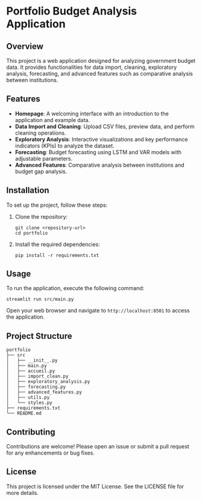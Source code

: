 # Portfolio Budget Analysis Application

## Overview
This project is a web application designed for analyzing government budget data. It provides functionalities for data import, cleaning, exploratory analysis, forecasting, and advanced features such as comparative analysis between institutions.

## Features
- **Homepage**: A welcoming interface with an introduction to the application and example data.
- **Data Import and Cleaning**: Upload CSV files, preview data, and perform cleaning operations.
- **Exploratory Analysis**: Interactive visualizations and key performance indicators (KPIs) to analyze the dataset.
- **Forecasting**: Budget forecasting using LSTM and VAR models with adjustable parameters.
- **Advanced Features**: Comparative analysis between institutions and budget gap analysis.

## Installation
To set up the project, follow these steps:

1. Clone the repository:
   ```
   git clone <repository-url>
   cd portfolio
   ```

2. Install the required dependencies:
   ```
   pip install -r requirements.txt
   ```

## Usage
To run the application, execute the following command:
```
streamlit run src/main.py
```

Open your web browser and navigate to `http://localhost:8501` to access the application.

## Project Structure
```
portfolio
├── src
│   ├── __init__.py
│   ├── main.py
│   ├── accueil.py
│   ├── import_clean.py
│   ├── exploratory_analysis.py
│   ├── forecasting.py
│   ├── advanced_features.py
│   ├── utils.py
│   └── styles.py
├── requirements.txt
└── README.md
```

## Contributing
Contributions are welcome! Please open an issue or submit a pull request for any enhancements or bug fixes.

## License
This project is licensed under the MIT License. See the LICENSE file for more details.